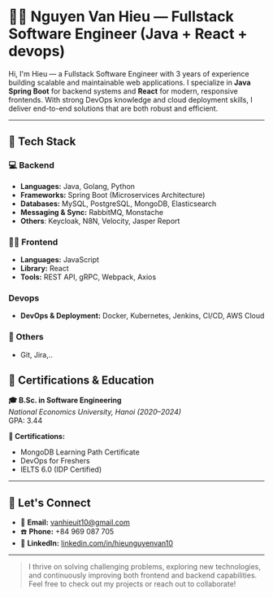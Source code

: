 # 👨‍💻 Nguyen Van Hieu — Fullstack Software Engineer (Java + React + devops)

Hi, I'm Hieu — a Fullstack Software Engineer with 3 years of experience building scalable and maintainable web applications. I specialize in **Java Spring Boot** for backend systems and **React** for modern, responsive frontends. With strong DevOps knowledge and cloud deployment skills, I deliver end-to-end solutions that are both robust and efficient.

---

## 🚀 Tech Stack

### 💻 Backend
- **Languages:** Java, Golang, Python
- **Frameworks:** Spring Boot (Microservices Architecture)
- **Databases:** MySQL, PostgreSQL, MongoDB, Elasticsearch
- **Messaging & Sync:** RabbitMQ, Monstache
- **Others**: Keycloak, N8N, Velocity, Jasper Report

### 🧑‍🎨 Frontend
- **Languages:** JavaScript
- **Library:** React
- **Tools:** REST API, gRPC, Webpack, Axios

### Devops
- **DevOps & Deployment:** Docker, Kubernetes, Jenkins, CI/CD, AWS Cloud

### 🧰 Others
- Git, Jira,.. 

## 📜 Certifications & Education

**🎓 B.Sc. in Software Engineering**  
*National Economics University, Hanoi (2020–2024)*  
GPA: 3.44

**📄 Certifications:**
- MongoDB Learning Path Certificate
- DevOps for Freshers
- IELTS 6.0 (IDP Certified)

---

## 🔗 Let's Connect

- 📧 **Email:** vanhieuit10@gmail.com
- ☎️ **Phone:** +84 969 087 705
- 🔗 **LinkedIn:** [linkedin.com/in/hieunguyenvan10](https://www.linkedin.com/in/hieunguyenvan10/)
---

> I thrive on solving challenging problems, exploring new technologies, and continuously improving both frontend and backend capabilities. Feel free to check out my projects or reach out to collaborate!
